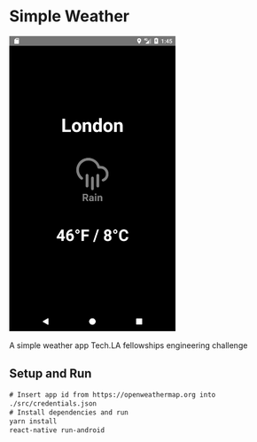 # Simple Weather

<img src="./media/Screenshot_1578336340.png" width="300">

A simple weather app Tech.LA fellowships engineering challenge

## Setup and Run

    # Insert app id from https://openweathermap.org into ./src/credentials.json
    # Install dependencies and run
    yarn install
    react-native run-android